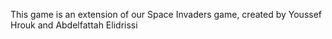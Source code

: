 This game is an extension of our Space Invaders game, created by Youssef Hrouk and Abdelfattah Elidrissi